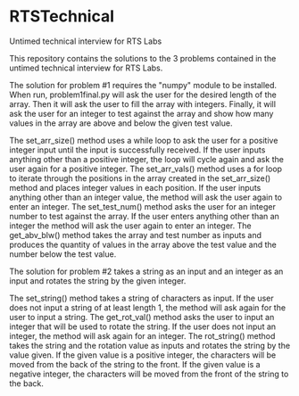 # RTSTechnical
Untimed technical interview for RTS Labs

This repository contains the solutions to the 3 problems contained in the untimed technical interview for RTS Labs. 

  The solution for problem #1 requires the "numpy" module to be installed. When run, problem1final.py will ask the user for the desired length of the array. 
Then it will ask the user to fill the array with integers. Finally, it will ask the user for an integer to test against the array and show how many values 
in the array are above and below the given test value.

The set_arr_size() method uses a while loop to ask the user for a positive integer input until the input is successfully received. If the user inputs anything
other than a positive integer, the loop will cycle again and ask the user again for a positive integer. 
The set_arr_vals() method uses a for loop to iterate through the positions in the array created in the set_arr_size() method and places integer values in each 
position. If the user inputs anything other than an integer value, the method will ask the user again to enter an integer.
The set_test_num() method asks the user for an integer number to test against the array. If the user enters anything other than an integer the method will 
ask the user again to enter an integer.
The get_abv_blw() method takes the array and test number as inputs and produces the quantity of values in the array above the test value and the number below 
the test value.


  The solution for problem #2 takes a string as an input and an integer as an input and rotates the string by the given integer. 
 
The set_string() method takes a string of characters as input. If the user does not input a string of at least length 1, the method will ask again for the 
user to input a string.
The get_rot_val() method asks the user to input an integer that will be used to rotate the string. If the user does not input an integer, the method
will ask again for an integer.
The rot_string() method takes the string and the rotation value as inputs and rotates the string by the value given. If the given value is a positive 
integer, the characters will be moved from the back of the string to the front. If the given value is a negative integer, the characters will be moved
from the front of the string to the back. 

